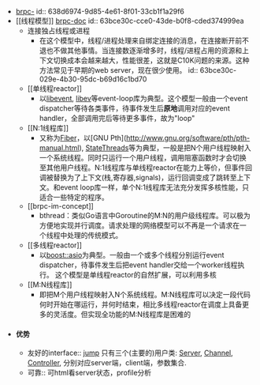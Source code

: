 - <a href=https://github.com/apache/incubator-brpc/blob/master/README_cn.md class=perfect>brpc-</a>
  id:: 638d6974-9d85-4e61-8f01-33cb1f1a29f6
- [[线程模型]] [brpc-doc](https://github.com/apache/brpc/blob/master/docs/cn/threading_overview.md#%E5%8D%95%E7%BA%BF%E7%A8%8Breactor)
  id:: 63bce30c-cce0-43de-b0f8-cded374999ea
	- 连接独占线程或进程
		- 在这个模型中，线程/进程处理来自绑定连接的消息，在连接断开前不退也不做其他事情。当连接数逐渐增多时，线程/进程占用的资源和上下文切换成本会越来越大，性能很差，这就是C10K问题的来源。这种方法常见于早期的web server，现在很少使用。
		  id:: 63bce30c-029e-4b30-95dc-b69d16c1bd70
	- [[单线程reactor]]
		- 以[libevent](http://libevent.org/), [libev](http://software.schmorp.de/pkg/libev.html)等event-loop库为典型。这个模型一般由一个event dispatcher等待各类事件，待事件发生后**原地**调用对应的event handler，全部调用完后等待更多事件，故为"loop"
	- [[N:1线程库]]
		- 又称为[Fiber](http://en.wikipedia.org/wiki/Fiber_(computer_science))，以[GNU Pth](http://www.gnu.org/software/pth/pth-manual.html), [StateThreads](http://state-threads.sourceforge.net/index.html)等为典型，一般是把N个用户线程映射入一个系统线程。同时只运行一个用户线程，调用阻塞函数时才会切换至其他用户线程。N:1线程库与单线程reactor在能力上等价，但事件回调被替换为了上下文(栈,寄存器,signals)，运行回调变成了跳转至上下文。和event
		   loop库一样，单个N:1线程库无法充分发挥多核性能，只适合一些特定的程序。
	- [[brpc-im-concept]]
		- bthread：类似Go语言中Goroutine的M:N的用户级线程库。可以极为方便地实现并行调度。请求处理的网络模型可以不再是一个请求在一个线程中处理的传统模式。
	- [[多线程reactor]]
		- 以[boost::asio](http://www.boost.org/doc/libs/1_56_0/doc/html/boost_asio.html)为典型。一般由一个或多个线程分别运行event dispatcher，待事件发生后把event handler交给一个worker线程执行。 这个模型是单线程reactor的自然扩展，可以利用多核
	- [[M:N线程库]]
		- 即把M个用户线程映射入N个系统线程。M:N线程库可以决定一段代码何时开始在哪运行，并何时结束，相比多线程reactor在调度上具备更多的灵活度。但实现全功能的M:N线程库是困难的
- #### 优势
	- 友好的interface::  [jump](https://github.com/apache/incubator-brpc/blob/master/docs/cn/overview.md#%E6%9B%B4%E5%8F%8B%E5%A5%BD%E7%9A%84%E6%8E%A5%E5%8F%A3) 只有三个(主要的)用户类: [Server](https://github.com/brpc/brpc/blob/master/src/brpc/server.h), [Channel](https://github.com/brpc/brpc/blob/master/src/brpc/channel.h), [Controller](https://github.com/brpc/brpc/blob/master/src/brpc/controller.h), 分别对应server端，client端，参数集合.
	- 可靠:: 可html看server状态，profile分析